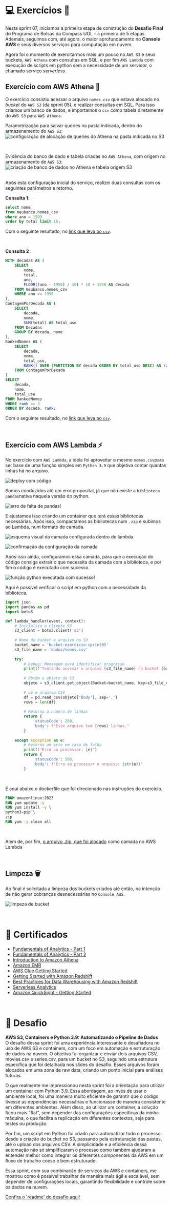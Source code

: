 # 💻 Exercícios 🔴

Nesta sprint 07, iniciamos a primeira etapa de construção do **Desafio Final** do Programa de Bolsas da Compass UOL - a primeira de 5 etapas.
Ademais, seguimos com, até agora, o maior aprofundamento no **Console AWS** e seus diversos serviços para computação em nuvem. 

Agora foi o momento de exercitarmos mais um pouco no `AWS S3` e seus buckets, `AWS Athena` com consultas em SQL, e por fim `AWS Lambda` com execução de scripts em python sem a necessidade de um servidor, o chamado serviço *serverless*.

## Exercício com AWS Athena 🦉

O exercício consistiu acessar o arquivo `nomes.csv` que estava alocado no *bucket* do `AWS S3` (da sprint 05), e realizar consultas em SQL. Para isso criamos um banco de dados, e importamos o `csv` como tabela diretamente do `AWS S3` para `AWS Athena`.

Parametrização para salvar queries na pasta indicada, dentro do armazenamento do `AWS S3`:
![configuração de alocação de queries do Athena na pasta indicada no S3](../Sprint06/evidencias/3-lab_aws_athena/1-queries_results_location.png)

<br/>

Evidência do banco de dado e tabela criadas no `AWS Athena`, com origem no armazenamento de `AWS S3`:
![criação de banco de dados no Athena e tabela origem S3](../Sprint06/evidencias/3-lab_aws_athena/2-meubanco_tabela-nomescsv.png)

<br/>
Após esta configuração inicial do serviço, realizei duas consultas com os seguintes parâmetros e retorno.

**Consulta 1**: 
``` sql
select nome 
from meubanco.nomes_csv 
where ano = 1999 
order by total limit 15;
```
Com o seguinte resultado, no [link que leva ao `csv`](../Sprint06/exercicios/3-lab_aws_athena/query1_results.csv).

<br/>

**Consulta 2** : 
``` sql
WITH decadas AS (
    SELECT
        nome,
        total,
        ano,
        FLOOR((ano - 1950) / 10) * 10 + 1950 AS decada
    FROM meubanco.nomes_csv
    WHERE ano >= 1950
),
ContagemPorDecada AS (
    SELECT
        decada,
        nome,
        SUM(total) AS total_uso
    FROM Decadas
    GROUP BY decada, nome
),
RankedNomes AS (
    SELECT
        decada,
        nome,
        total_uso,
        RANK() OVER (PARTITION BY decada ORDER BY total_uso DESC) AS rank
    FROM ContagemPorDecada
)
SELECT
    decada,
    nome,
    total_uso
FROM RankedNomes
WHERE rank <= 3
ORDER BY decada, rank;
```
Com o seguinte resultado, no [link que leva ao `csv`](../Sprint06/exercicios/3-lab_aws_athena/query2_results.csv).

<br/>

## Exercício com AWS Lambda ⚡

No exercício com `AWS Lambda`, a idéia foi aproveitar o mesmo `nomes.csv`para ser base de uma função simples em `Python 3.9` que objetiva contar quantas linhas há no arquivo.

![deploy com código](../Sprint06/evidencias/4-lab_aws_lambda/1-deploy.png)

Somos conduzidos até um erro proposital, já que não existe a `biblioteca pandas`nativa naquela versão do python. 

![erro de falta de pandas!](../Sprint06/evidencias/4-lab_aws_lambda/2-pandas-error.png)

E ajustamos isso criando um container que terá essas bibliotecas necessárias. Após isso, compactamos as bibliotecas num `.zip` e subimos ao Lambda, num formato de camada.

![esquema visual da camada configurada dentro do lambda](../Sprint06/evidencias/4-lab_aws_lambda/4-funcao-lambda-com-camada-esquema.png)

![confirmação da configuração da camada](../Sprint06/evidencias/4-lab_aws_lambda/3-pandas-layer.png)


Após isso ainda, configuramos essa camada, para que a execução do código consiga extrair o que necessita da camada com a biblioteca, e por fim o código é executado com sucesso.

![função python executada com sucesso!](../Sprint06/evidencias/4-lab_aws_lambda/6-response.png)

Aqui é possível verificar o script em python com a necessidade da biblioteca.

```python
import json
import pandas as pd
import boto3

def lambda_handler(event, context):
    # Inicializa o cliente S3
    s3_client = boto3.client('s3')
    
    # Nome do bucket e arquivo no S3
    bucket_name = 'bucket-exercicio-sprint05'
    s3_file_name = 'dados/nomes.csv'
    
    try:
        # Debug: Mensagem para identificar progresso
        print(f"Tentando acessar o arquivo {s3_file_name} no bucket {bucket_name}")
        
        # Obtém o objeto do S3
        objeto = s3_client.get_object(Bucket=bucket_name, Key=s3_file_name)
        
        # Lê o arquivo CSV
        df = pd.read_csv(objeto['Body'], sep=',')
        rows = len(df)
        
        # Retorna o número de linhas
        return {
            'statusCode': 200,
            'body': f"Este arquivo tem {rows} linhas."
        }
    
    except Exception as e:
        # Retorna um erro em caso de falha
        print(f"Erro ao processar: {e}")
        return {
            'statusCode': 500,
            'body': f"Erro ao processar o arquivo: {str(e)}"
        }
```

<br/>

E aqui abaixo o dockerfile que foi direcionado nas instruções do exercício.

```dockerfile
FROM amazonlinux:2023
RUN yum update -y
RUN yum install -y \
python3-pip \
zip
RUN yum -y clean all
```
<br/>

Além de, por fim, [o arquivo .zip, que foi alocado](../Sprint06/exercicios/4-lab_aws_lambda/minha-camada-pandas.zip) como camada no AWS Lambda

<br/>

## Limpeza 🗑️

Ao final é solicitada a limpeza dos buckets criados até então, na intenção de não gerar cobranças desnecessárias no `Console AWS`.

![limpeza de bucket](../Sprint06/evidencias/5-lab_aws_limpeza_recursos/bucket-vazio.png)

<br/>

# 📜 Certificados

- [Fundamentals of Analytics - Part 1](../Sprint06/certificados/Analyticsp1.png)
- [Fundamentals of Analytics - Part 2](../Sprint06/certificados/Analyticsp2.png)
- [Introduction to Amazon Athena](../Sprint06/certificados/Athena.png)
- [Amazon EMR](../Sprint06/certificados/EMR.png)
- [AWS Glue Getting Started](../Sprint06/certificados/Glue.png)
- [Getting Started with Amazon Redshift](../Sprint06/certificados/Redshift.png)
- [Best Practices for Data Warehousing with Amazon Redshift](../Sprint06/certificados/Redshift-DW.png)
- [Serverless Analytics](../Sprint06/certificados/Analyticsp1.png)
- [Amazon QuickSight - Getting Started](../Sprint06/certificados/QuickSight.png)

<br/>  
  
# 🧠 Desafio
**AWS S3, Containers e Python 3.9: Automatizando o Pipeline de Dados**  
O desafio dessa sprint foi uma experiência interessante e desafiadora no uso de AWS S3 e containers, com um foco em automação e estruturação de dados na nuvem. O objetivo foi organizar e enviar dois arquivos CSV, movies.csv e series.csv, para um bucket no S3, seguindo uma estrutura específica que foi detalhada nos slides do desafio. Esses arquivos foram alocados em uma zona de raw data, criando um ponto inicial para análises futuras.

O que realmente me impressionou nesta sprint foi a orientação para utilizar um container com Python 3.9. Essa abordagem, ao invés de usar o ambiente local, foi uma maneira muito eficiente de garantir que o código tivesse as dependências necessárias e funcionasse de maneira consistente em diferentes ambientes. Além disso, ao utilizar um container, a solução ficou mais "flat", sem depender das configurações específicas da minha máquina, o que facilita a replicação em diferentes contextos, seja para testes ou produção.

Por fim, um script em Python foi criado para automatizar todo o processo: desde a criação do bucket no S3, passando pela estruturação das pastas, até o upload dos arquivos CSV. A simplicidade e a eficiência dessa automação não só simplificaram o processo como também ajudaram a entender melhor como integrar os diferentes componentes da AWS em um fluxo de trabalho coeso e bem estruturado.

Essa sprint, com sua combinação de serviços da AWS e containers, me mostrou como é possível trabalhar de maneira mais ágil e escalável, sem depender de configurações locais, garantindo flexibilidade e controle sobre os dados na nuvem.

[Confira o 'readme' do desafio aqui!](Desafio/README.md)